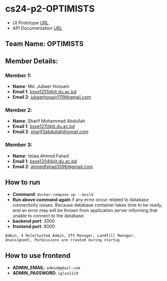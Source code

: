 # cs24-p2-OPTIMISTS

- UI Prototype [URL](https://app.visily.ai/projects/c3e530c1-861b-4765-81ce-24b0bf66492a/boards/833208).
- API Documentation [URL](https://documenter.getpostman.com/view/23549821/2sA35HWLLp)

## Team Name: OPTIMISTS

## Member Details:

### Member 1:

- **Name**: Md. Jubaer Hossain
- **Email 1**: bsse1255@iit.du.ac.bd
- **Email 2**: jubaerhosain1119@gmail.com

### Member 2:

- **Name**: Sharif Mohammad Abdullah
- **Email 1**: bsse1211@iit.du.ac.bd
- **Email 2**: sharif3abdullah@gmail.com

### Member 3:

- **Name**: Istiaq Ahmed Fahad
- **Email 1**: bsse1204@iit.du.ac.bd
- **Email 2**: ahmedfahad3596@gmail.com

## How to run
 - **Command**: `docker-compose up --build`
 - **Run above command again** if any error occur related to database connectivity issues. Because database container takes time to be ready, and an error may will be thrown from application server informing that unable to connect to the database.
 - **backend port**: 3000
 - **frontend port**: 8000

`Admin, 4 Role(System Admin, STS Manager, Landfill Manager, Unassigned), Permissions are created during startup`
 
## How to use frontend
- **ADMIN_EMAIL**: `admin@gmail.com`
- **ADMIN_PASSWORD**: `igloo1119`

